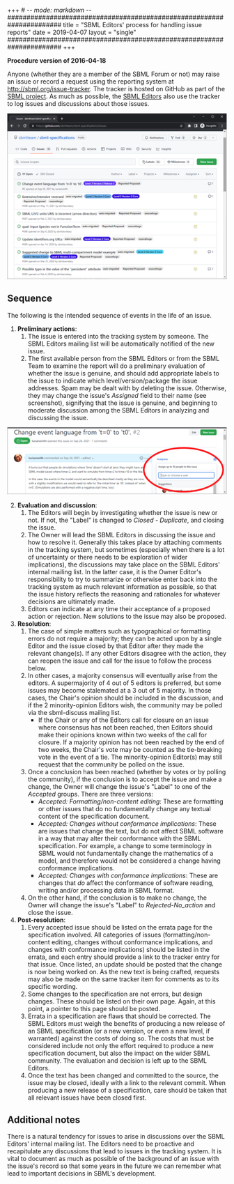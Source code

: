 +++ # -*- mode: markdown -*-
######################################################################
title  = "SBML Editors' process for handling issue reports"
date   = 2019-04-07
layout = "single"
######################################################################
+++

**Procedure version of 2016-04-18**

Anyone (whether they are a member of the SBML Forum or not) may raise an issue or record a request using the reporting system at <http://sbml.org/issue-tracker>. The tracker is hosted on GitHub as part of the [SBML project](https://github.com/sbmlteam/sbml-specifications/issues). As much as possible, the [SBML Editors](/about) also use the tracker to log issues and discussions about those issues.

<img class="screenshot" src="sbml-tracker-screenshot.png">

## Sequence

The following is the intended sequence of events in the life of an issue.

1.  **Preliminary actions**:
    1.  The issue is entered into the tracking system by someone.  The SBML Editors mailing list will be automatically notified of the new issue.
    2.  The first available person from the SBML Editors or from the SBML Team to examine the report will do a preliminary evaluation of whether the issue is genuine, and should add appropriate labels to the issue to indicate which level/version/package the issue addresses. Spam may be dealt with by deleting the issue. Otherwise, they may change the issue's *Assigned* field to their name (see screenshot), signifying that the issue is genuine, and beginning to moderate discussion among the SBML Editors in analyzing and discussing the issue.

<img class="screenshot" src="sbml-issue-tracker-assigned.png">

2.  **Evaluation and discussion**:
    1.  The Editors will begin by investigating whether the issue is new or not. If not, the "Label" is changed to *Closed - Duplicate*, and closing the issue.
    2.  The Owner will lead the SBML Editors in discussing the issue and how to resolve it. Generally this takes place by attaching comments in the tracking system, but sometimes (especially when there is a lot of uncertainty or there needs to be exploration of wider implications), the discussions may take place on the SBML Editors' internal mailing list. In the latter case, it is the Owner Editor's responsibility to try to summarize or otherwise enter back into the tracking system as much relevant information as possible, so that the issue history reflects the reasoning and rationales for whatever decisions are ultimately made.
    3.  Editors can indicate at any time their acceptance of a proposed action or rejection. New solutions to the issue may also be proposed.
3.  **Resolution**:
    1.  The case of simple matters such as typographical or formatting errors do not require a majority; they can be acted upon by a single Editor and the issue closed by that Editor after they made the relevant change(s). If any other Editors disagree with the action, they can reopen the issue and call for the issue to follow the process below.
    2.  In other cases, a majority consensus will eventually arise from the editors. A supermajority of 4 out of 5 editors is preferred, but some issues may become stalemated at a 3 out of 5 majority.  In those cases, the Chair's opinion should be included in the discussion, and if the 2 minority-opinion Editors wish, the community may be polled via the sbml-discuss mailing list.
          - If the Chair or any of the Editors call for closure on an issue where consensus has not been reached, then Editors should make their opinions known within two weeks of the call for closure. If a majority opinion has not been reached by the end of two weeks, the Chair's vote may be counted as the tie-breaking vote in the event of a tie. The minority-opinion Editor(s) may still request that the community be polled on the issue.
    3.  Once a conclusion has been reached (whether by votes or by polling the community), if the conclusion is to accept the issue and make a change, the Owner will change the issue's "Label" to one of the *Accepted* groups. There are three versions:
          - *Accepted: Formatting/non-content editing*: These are formatting or other issues that do no fundamentally change any textual content of the specification document.
          - *Accepted: Changes without conformance implications*: These are issues that change the text, but do not affect SBML software in a way that may alter their conformance with the SBML specification. For example, a change to some terminology in SBML would not fundamentally change the mathematics of a model, and therefore would not be considered a change having conformance implications.
          - *Accepted: Changes with conformance implications*: These are changes that *do* affect the conformance of software reading, writing and/or processing data in SBML format.
    4.  On the other hand, if the conclusion is to make no change, the Owner will change the issue's "Label" to *Rejected-No\_action* and close the issue.
4.  **Post-resolution**:
    1.  Every accepted issue should be listed on the errata page for the specification involved. All categories of issues (formatting/non-content editing, changes without conformance implications, and changes with conformance implications) should be listed in the errata, and each entry should provide a link to the tracker entry for that issue. Once listed, an update should be posted that the change is now being worked on. As the new text is being crafted, requests may also be made on the same tracker item for comments as to its specific wording.
    2.  Some changes to the specification are not errors, but design changes. These should be listed on their own page.  Again, at this point, a pointer to this page should be posted.
    3.  Errata in a specification are flaws that should be corrected.  The SBML Editors must weigh the benefits of producing a new release of an SBML specification (or a new version, or even a new level, if warranted) against the costs of doing so. The costs that must be considered include not only the effort required to produce a new specification document, but also the impact on the wider SBML community. The evaluation and decision is left up to the SBML Editors.
    4.  Once the text has been changed and committed to the source, the issue may be closed, ideally with a link to the relevant commit.  When producing a new release of a specification, care should be taken that all relevant issues have been closed first.

## Additional notes

There is a natural tendency for issues to arise in discussions over the SBML Editors' internal mailing list. The Editors need to be proactive and recapitulate any discussions that lead to issues in the tracking system. It is vital to document as much as possible of the background of an issue with the issue's record so that some years in the future we can remember what lead to important decisions in SBML's development.
